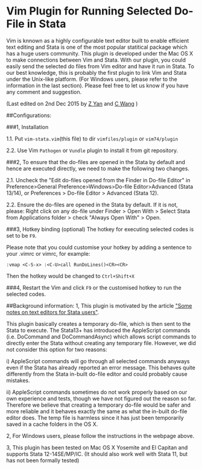 # Vim Plugin for Running Selected Do-File in Stata

Vim is knnown as a highly configurable text editor built to enable efficient text editing and Stata is one of the most popular statitical package which has a huge users community. This plugin is developed under the Mac OS X to make connections between Vim and Stata. With our plugin, you could easily send the selected do files from Vim editor and have it run in Stata. To our best knowledge, this is probably the first plugin to link Vim and Stata under the Unix-like platform. (For Windows users, please refer to the information in the last section). Please feel free to let us know if you have any comment and suggestion.

(Last edited on 2nd Dec 2015 by [Z Yan](mailto:helloyzz@gmail.com) and [C Wang](mailto:flora7819@gmail.com) )


##Configurations:

###1, Installation

1.1. Put `vim-stata.vim`(this file) to dir `vimfiles/plugin` or `vim74/plugin`

2.2. Use Vim `Pathogen` or `Vundle` plugin to install it from git repository. 

###2, To ensure that the do-files are opened in the Stata by default and hence are executed  directly, we need to make the following two changes.

2.1. Uncheck the "Edit do-files opened from the Finder in Do-file Editor" in Preference>General Preference>Windows>Do-file Editor>Advanced (Stata 13/14), or Preferences > Do-file Editor > Advanced (Stata 12).

2.2. Ensure the do-files are opened in the Stata by default. If it is not, please:
Right click on any do-file under Finder > Open With > Select Stata from Applications folder > check "Always Open With" > Open.

###3, Hotkey binding (optional)
The hotkey for executing selected codes is set to be `F9`.

Please note that you could customise your hotkey by adding a sentence to your .vimrc or vimrc, for example:

    :vmap <C-S-x> :<C-U>call RunDoLines()<CR><CR>

Then the hotkey would be changed to `Ctrl+Shift+X`

###4, Restart the Vim and click `F9` or the customised hotkey to run the selected codes.

##Background information:
1, This plugin is motivated by the article ["Some notes on text editors for Stata users"](http://fmwww.bc.edu/repec/bocode/t/textEditors.html#vim).

This plugin basically creates a temporary do-file, which is then sent to the Stata to execute.
The Stata13+ has introduced the AppleScript commands (i.e. DoCommand and DoCommandAsync) which allows script commands to directly enter the Stata without creating any temporary file. However, we did not consider this option for two reasons:
 		   
i) AppleScript commands will go through all selected commands anyways even if the Stata has already reported an error message. This behaves quite differently from the Stata in-built do-file editor and could probably cause mistakes.
 		
ii) AppleScript commands sometimes do not work properly based on our own experience and tests, though we have not figured out the reason so far. Therefore we believe that creating a temporary do-file would be safer and more reliable and it behaves exactly the same as what the in-built do-file editor does. The temp file is harmless since it has just been temporarily saved in a cache folders in the OS X.
 			
2, For Windows users, please follow the instructions in the webpage above.
        
3, This plugin has been tested on Mac OS X Yosemite and El Capitan and supports Stata 12-14SE/MP/IC. (It should also work well with Stata 11, but has not been formally tested)
